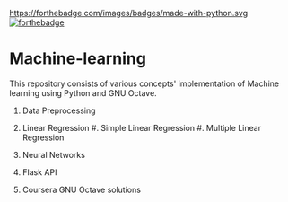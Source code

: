 https://forthebadge.com/images/badges/made-with-python.svg
[![forthebadge](https://forthebadge.com/images/badges/made-with-python.svg)](https://forthebadge.com)
# Machine-learning
This repository consists of various concepts' implementation of Machine learning using Python and GNU Octave.

1) Data Preprocessing

2) Linear Regression
    #. Simple Linear Regression
    #. Multiple Linear Regression

3) Neural Networks

4) Flask API 

5) Coursera GNU Octave solutions
